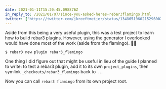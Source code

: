 ```yaml
---
date: 2021-01-11T15:20:45.098876Z
in_reply_to: /2021/01/07/since-you-asked-heres-rebar3flamingo.html
twitter: ["https://twitter.com/jkreeftmeijer/status/1348651060215296002", "https://twitter.com/jkreeftmeijer/status/1348651061096099841"]
---
```

Aside from this being a very useful plugin, this was a test project to learn how to build rebar3 plugins. However, using the generator I overlooked would have done most of the work (aside from the flamingo). 🤷‍♂️

    $ rebar3 new plugin rebar3_flamingo

One thing I did figure out that might be useful in lieu of the guide I planned to write: to test a rebar3 plugin, add it to its own `project_plugins`, then symlink `_checkouts/rebar3_flamingo` back to `..`.

Now you can call `rebar3 flamingo` from its own project root.
